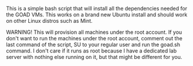 This is a simple bash script that will install all the dependencies needed for the GOAD VMs. This works on a brand new Ubuntu install and should work on other Linux distros such as Mint. 

WARNING! This will provision all machines under the root account. If you don't want to run the machines under the root account, comment out the last command of the script, SU to your regular user and run the goad.sh command. I don't care if it runs as root because I have a dedicated lab server with nothing else running on it, but that might be different for you.
